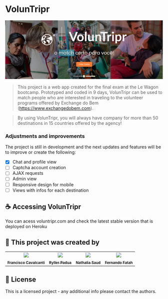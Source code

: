 # VolunTripr

<img src="https://raw.githubusercontent.com/ryllerpadua/triper/master/app/assets/images/voluntrpr.png">

> This project is a web app created for the final exam at the Le Wagon bootcamp. Prototyped and coded in 9 days, VolunTripr can be used to match people who are interested in traveling to the volunteer programs offered by Exchange do Bem (https://www.exchangedobem.com).

> By using VolunTripr, you will always have company for more than 50 destinations in 15 countries offered by the agency!


### Adjustments and improvements

The project is still in development and the next updates and features will be to improve or create the following:

- [x] Chat and profile view
- [ ] Captcha account creation
- [ ] AJAX requests
- [ ] Admin view
- [ ] Responsive design for mobile
- [ ] Views with infos for each destination

## ☕ Accessing VolunTripr

You can acess voluntripr.com and check the latest stable version that is deployed on Heroku

## 🤝 This project was created by

<table>
  <tr>
    <td align="center">
      <a href="https://github.com/frcavalcanti">
        <img src="https://avatars.githubusercontent.com/u/102861632?v=4" width="100px;"/><br>
        <sub>
          <b>Francisco Cavalcanti</b>
        </sub>
      </a>
    </td>
    <td align="center">
      <a href="https://github.com/ryllerpadua">
        <img src="https://avatars.githubusercontent.com/u/103278749?v=4" width="100px;"/><br>
        <sub>
          <b>Ryller Padua</b>
        </sub>
      </a>
    </td>
    <td align="center">
      <a href="https://github.com/nathsaud">
        <img src="https://avatars.githubusercontent.com/u/102966528?v=4" width="100px;"/><br>
        <sub>
          <b>Nathalia Saud</b>
        </sub>
      </a>
    </td>
     <td align="center">
      <a href="https://github.com/FernandoFatah">
        <img src="https://avatars.githubusercontent.com/u/100112740?v=4" width="100px;"/><br>
        <sub>
          <b>Fernando Fatah</b>
        </sub>
      </a>
    </td>
  </tr>
</table>


## 📝 License

This is a licensed project - any additional info please contact the authors.
